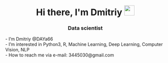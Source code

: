<h1 align="center">Hi there, I'm Dmitriy</a> 
<img src="https://github.com/blackcater/blackcater/raw/main/images/Hi.gif" height="32"/></h1>
<h3 align="center">Data scientist </h3>
<p> 
    - I’m Dmitriy @DAYa66
    <br>
    - I’m interested in Python3, R, Machine Learning, Deep Learning, Computer Vision, NLP
    <br>
    - How to reach me via e-mail: 3445030@gmail.com
<p>

<!--
**DAYa66/DAYa66** is a ✨ _special_ ✨ repository because its `README.md` (this file) appears on your GitHub profile.

Here are some ideas to get you started:

- 🔭 I’m currently working on ...
- 🌱 I’m currently learning ...
- 👯 I’m looking to collaborate on ...
- 🤔 I’m looking for help with ...
- 💬 Ask me about ...
- 📫 How to reach me: ...
- 😄 Pronouns: ...
- ⚡ Fun fact: ...
-->
